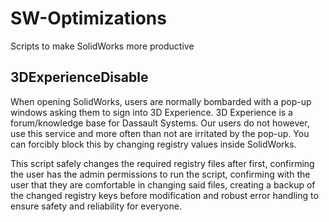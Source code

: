 # SW-Optimizations
Scripts to make SolidWorks more productive


## 3DExperienceDisable
When opening SolidWorks, users are normally bombarded with a pop-up windows asking them to sign into 3D Experience. 3D Experience is a forum/knowledge base for Dassault Systems. Our users do not however, use this service and more often than not are irritated by the pop-up. You can forcibly block this by changing registry values inside SolidWorks. 

This script safely changes the required registry files after first, confirming the user has the admin permissions to run the script, confirming with the user that they are comfortable in changing said files, creating a backup of the changed registry keys before modification and robust error handling to ensure safety and reliability for everyone.
